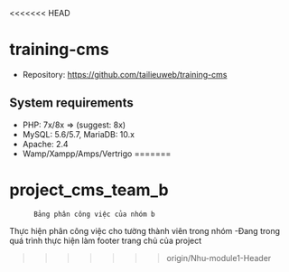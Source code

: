 <<<<<<< HEAD
# training-cms
* Repository: https://github.com/tailieuweb/training-cms

## System requirements
* PHP: 7x/8x => (suggest: 8x)
* MySQL: 5.6/5.7, MariaDB: 10.x
* Apache: 2.4
* Wamp/Xampp/Amps/Vertrigo
=======
# project_cms_team_b
          Bảng phân công việc của nhóm b
Thực hiện phân công việc cho tường thành viên trong nhóm
-Đang trong quá trình thực hiện làm footer trang chủ của project
>>>>>>> origin/Nhu-module1-Header
